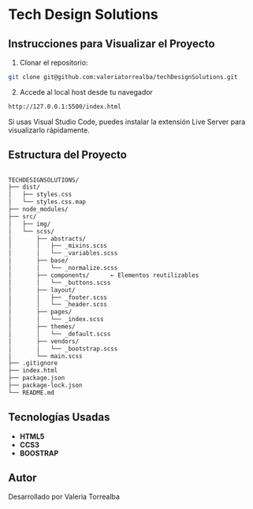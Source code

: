 # Tech Design Solutions



## Instrucciones para Visualizar el Proyecto
1. Clonar el repositorio:
```bash
git clone git@github.com:valeriatorrealba/techDesignSolutions.git
```

2. Accede al local host desde tu navegador

``` bash
http://127.0.0.1:5500/index.html

``` 
Si usas Visual Studio Code, puedes instalar la extensión Live Server para visualizarlo rápidamente.

## Estructura del Proyecto

```bash

TECHDESIGNSOLUTIONS/
├── dist/
│   ├── styles.css   
│   └── styles.css.map
├── node_modules/
├── src/
│   ├── img/
│   └── scss/
│       ├── abstracts/
│       │   ├── _mixins.scss
│       │   └── _variables.scss
│       ├── base/
│       │   └── _normalize.scss
│       ├── components/      ← Elementos reutilizables
│       │   └── _buttons.scss
│       ├── layout/
│       │   ├── _footer.scss
│       │   └── _header.scss
│       ├── pages/
│       │   └── _index.scss
│       ├── themes/
│       │   └── _default.scss
│       ├── vendors/
│       │   └── _bootstrap.scss
│       └── main.scss
├── .gitignore
├── index.html
├── package.json
├── package-lock.json
└── README.md
```

## Tecnologías Usadas
- **HTML5**
- **CCS3**
- **BOOSTRAP**

## Autor

Desarrollado por Valeria Torrealba